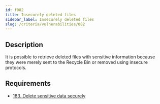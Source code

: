```yaml
---
id: f082
title: Insecurely deleted files
sidebar_label: Insecurely deleted files
slug: /criteria/vulnerabilities/082
---
```


## Description

It is possible to retrieve deleted files
with sensitive information
because they were merely sent to the Recycle Bin
or removed using insecure protocols.

## Requirements

- [183. Delete sensitive data securely](/criteria/requirements/data/183)
